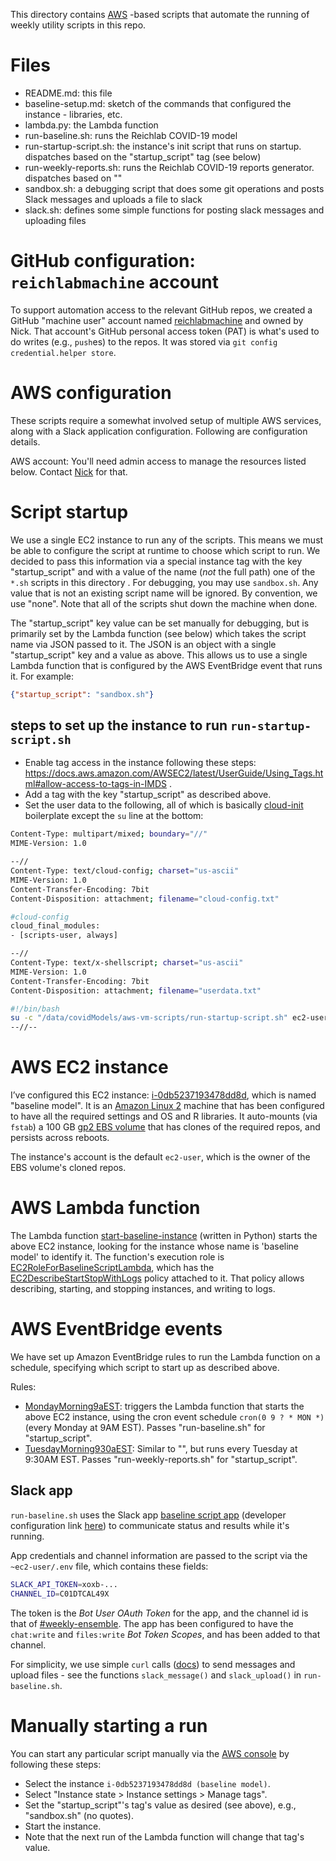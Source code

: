 This directory contains [AWS](https://aws.amazon.com/) -based scripts that automate the running of weekly utility scripts in this repo.


# Files
- README.md: this file
- baseline-setup.md: sketch of the commands that configured the instance - libraries, etc.
- lambda.py: the Lambda function
- run-baseline.sh: runs the Reichlab COVID-19 model
- run-startup-script.sh: the instance's init script that runs on startup. dispatches based on the "startup_script" tag (see below)
- run-weekly-reports.sh: runs the Reichlab COVID-19 reports generator. dispatches based on ""
- sandbox.sh: a debugging script that does some git operations and posts Slack messages and uploads a file to slack
- slack.sh: defines some simple functions for posting slack messages and uploading files


# GitHub configuration: `reichlabmachine` account
To support automation access to the relevant GitHub repos, we created a GitHub "machine user" account named [reichlabmachine](https://github.com/reichlabmachine/) and owned by Nick. That account's GitHub personal access token (PAT) is what's used to do writes (e.g., `push`es) to the repos. It was stored via `git config credential.helper store`.


# AWS configuration
These scripts require a somewhat involved setup of multiple AWS services, along with a Slack application configuration. Following are configuration details.

AWS account: You'll need admin access to manage the resources listed below. Contact [Nick](https://reichlab.io/) for that.


# Script startup
We use a single EC2 instance to run any of the scripts. This means we must be able to configure the script at runtime to choose which script to run. We decided to pass this information via a special instance tag with the key "startup_script" and with a value of the name (*not* the full path) one of the `*.sh` scripts in this directory . For debugging, you may use `sandbox.sh`. Any value that is not an existing script name will be ignored. By convention, we use "none". Note that all of the scripts shut down the machine when done.

The "startup_script" key value can be set manually for debugging, but is primarily set by the Lambda function (see below) which takes the script name via JSON passed to it. The JSON is an object with a single "startup_script" key and a value as above. This allows us to use a single Lambda function that is configured by the AWS EventBridge event that runs it. For example:
```json
{"startup_script": "sandbox.sh"}
```


## steps to set up the instance to run `run-startup-script.sh`
- Enable tag access in the instance following these steps: https://docs.aws.amazon.com/AWSEC2/latest/UserGuide/Using_Tags.html#allow-access-to-tags-in-IMDS .
- Add a tag with the key "startup_script" as described above.
- Set the user data to the following, all of which is basically [cloud-init](https://cloudinit.readthedocs.io/en/latest/topics/datasources/ec2.html) boilerplate except the `su` line at the bottom:
```bash
Content-Type: multipart/mixed; boundary="//"
MIME-Version: 1.0

--//
Content-Type: text/cloud-config; charset="us-ascii"
MIME-Version: 1.0
Content-Transfer-Encoding: 7bit
Content-Disposition: attachment; filename="cloud-config.txt"

#cloud-config
cloud_final_modules:
- [scripts-user, always]

--//
Content-Type: text/x-shellscript; charset="us-ascii"
MIME-Version: 1.0
Content-Transfer-Encoding: 7bit
Content-Disposition: attachment; filename="userdata.txt"

#!/bin/bash
su -c "/data/covidModels/aws-vm-scripts/run-startup-script.sh" ec2-user >> /tmp/startup-out.txt 2>&1
--//--
```

# AWS EC2 instance
I’ve configured this EC2 instance: [i-0db5237193478dd8d](https://console.aws.amazon.com/ec2/v2/home?region=us-east-1#InstanceDetails:instanceId=i-0db5237193478dd8d), which is named "baseline model". It is an [Amazon Linux 2](https://aws.amazon.com/amazon-linux-2/) machine that has been configured to have all the required settings and OS and R libraries. It auto-mounts (via `fstab`) a 100 GB [gp2 EBS volume](https://docs.aws.amazon.com/AWSEC2/latest/UserGuide/ebs-volume-types.html) that has clones of the required repos, and persists across reboots.

The instance's account is the default `ec2-user`, which is the owner of the EBS volume's cloned repos.


# AWS Lambda function
The Lambda function [start-baseline-instance](https://console.aws.amazon.com/lambda/home?region=us-east-1#/functions/start-baseline-instance?tab=code) (written in Python) starts the above EC2 instance, looking for the instance whose name is 'baseline model' to identify it. The function's execution role is [EC2RoleForBaselineScriptLambda](https://console.aws.amazon.com/iam/home#/roles/EC2RoleForBaselineScriptLambda?section=permissions), which has the [EC2DescribeStartStopWithLogs](https://console.aws.amazon.com/iam/home#/policies/arn:aws:iam::312560106906:policy/EC2DescribeStartStopWithLogs$jsonEditor) policy attached to it. That policy allows describing, starting, and stopping instances, and writing to logs.


# AWS EventBridge events
We have set up Amazon EventBridge rules to run the Lambda function on a schedule, specifying which script to start up as described above.

Rules:
- [MondayMorning9aEST](https://console.aws.amazon.com/events/home?region=us-east-1#/eventbus/default/rules/MondayMorning9aEST): triggers the Lambda function that starts the above EC2 instance, using the cron event schedule `cron(0 9 ? * MON *)` (every Monday at 9AM EST). Passes "run-baseline.sh" for "startup_script".
- [TuesdayMorning930aEST](https://us-east-1.console.aws.amazon.com/events/home?region=us-east-1#/eventbus/default/rules/TuesdayMorning930aEST): Similar to "", but runs every Tuesday at 9:30AM EST. Passes "run-weekly-reports.sh" for "startup_script". 


## Slack app
`run-baseline.sh` uses the Slack app [baseline script app](https://reichlab.slack.com/apps/A031PAEB2TA-baseline-script-app?settings=1&tab=settings) (developer configuration link [here](https://api.slack.com/apps/A031PAEB2TA)) to communicate status and results while it's running.

App credentials and channel information are passed to the script via the `~ec2-user/.env` file, which contains these fields:

```bash
SLACK_API_TOKEN=xoxb-...
CHANNEL_ID=C01DTCAL49X
```

The token is the _Bot User OAuth Token_ for the app, and the channel id is that of [#weekly-ensemble](https://app.slack.com/client/T089JRGMA/C01DTCAL49X). The app has been configured to have the `chat:write` and `files:write` _Bot Token Scopes_, and has been added to that channel.

For simplicity, we use simple `curl` calls ([docs](https://api.slack.com/tutorials/tracks/posting-messages-with-curl)) to send messages and upload files - see the functions `slack_message()` and `slack_upload()` in `run-baseline.sh`.


# Manually starting a run
You can start any particular script manually via the [AWS console](https://console.aws.amazon.com/console/home) by following these steps:
- Select the instance `i-0db5237193478dd8d (baseline model)`.
- Select "Instance state > Instance settings > Manage tags".
- Set the "startup_script"'s tag's value as desired (see above), e.g., "sandbox.sh" (no quotes).
- Start the instance.
- Note that the next run of the Lambda function will change that tag's value.

